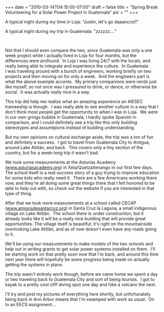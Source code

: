 
+++
date = "2010-03-14T04:15:00-07:00"
draft = false
title = "Spring Break Volunteering for a Solar Power Project in Guatemala"
pic = ""
+++

<p><style type="text/css">p { margin-bottom: 0.08in; }a:link {  }</style>
<p>A typical night during my time in Loja: &quot;Justin, let's go daaancce!!&quot;</p>
<p>A typical night during my trip in Guatemala: &quot;zzzzzz....&quot;</p>
<p>&nbsp;</p>
<p>Not that I&nbsp;should even compare the two, since Guatemala was only a one week project while I actually lived in Loja for four months, but the differences were profound.&nbsp; In Loja I was living 24/7 with the locals, and really being able to integrate and experience the culture.&nbsp; In Guatemala I&nbsp;was traveling around with a bunch of engineers, working briefly on two projects and then moving on for only a week.&nbsp; And the engineers part is what the above example accents.&nbsp; My primary companions were nerds just like myself, so not once was I pressured to drink, or dance, or otherwise be social.&nbsp; It was actually really nice in a way.</p>
<p>This trip did help me realize what an amazing experience an AIESEC traineeship is though.&nbsp; I was really able to see another culture in a way that I don't think most people get the opportunity to when I was in Loja.&nbsp; We were in our own gringo bubble in Guatemala; I hardly spoke Spanish in comparison, and I could definitely see a trip like this only <em>building</em> stereotypes and assumtpions instead of building understanding.</p>
<p>But my own opinions on cultural exchange aside, the trip was a ton of fun and definitely a success.&nbsp; I&nbsp;got to travel from Guatemala City to Anitgua, around Lake Atitl&aacute;n, and back.&nbsp; This covers only a tiny section of the country, but for a week-long trip it wasn't bad.&nbsp;</p>
<p>We took some measurements at the Asturias Academy (<a href="http://www.asturiasacademy.org/">www.asturiasacademy.org</a>) in Xela/Quetzaltenango in our first few days.&nbsp; The school itself is a real success story of a guy trying to improve education for some kids who really need it.&nbsp; There are a few Americans working there now, and they're all doing some great things there that I&nbsp;felt honored to be able to help out with, so check out the website if you are interested in that type of thing.</p>
<p>After that we took more measurements at a school called CECAP (<a href="http://amigosdesantacruz.org/HOME.html">www.amigosdesantacruz.org</a>)&nbsp;in Santa Cruz la Laguna, a small indigenous village on Lake Atitl&aacute;n.&nbsp; The school there is under construction, but it already looks like it will be a really nice building that will provide great opportunities. The village itself is beautiful; it's right on the mountainside overlooking Lake Atitl&aacute;n, and as of now doesn't even have any roads going to it.</p>
<p>We'll be using our measurements to make models of the two schools and help out in writing grants to get solar power systems installed on them.&nbsp; I'll be starting work on that pretty soon now that I'm back, and around this time next year there will hopefully be some progress being made on actually getting the systems in place.</p>
<p>The trip wasn't entirely work though, before we came home we spent a day or two traveling back to Guatemala City and sort of being tourists.&nbsp; I got to kayak to a pretty cool cliff diving spot one day and hike a volcano the next.</p>
<p>I'll try and post my pictures of everything here shortly, but unfortunately being back in Ann Arbor means that I'm swamped with work as usual.&nbsp; On to an EECS assignment...</p>
<p style="margin-bottom: 0in;">&nbsp;</p>
</p>